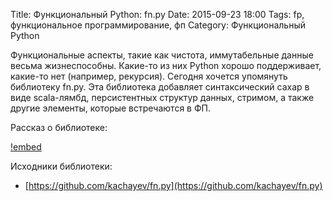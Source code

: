 Title: Функциональный Python: fn.py
Date: 2015-09-23 18:00
Tags: fp, функциональное программирование, фп
Category: Функциональный Python


Функциональные аспекты, такие как чистота, иммутабельные данные весьма жизнеспособны. Какие-то из них Python хорошо поддерживает, какие-то нет (например, рекурсия).
Сегодня хочется упомянуть библиотеку fn.py. Эта библиотека добавляет синтаксический сахар в виде scala-лямбд, персистентных структур данных, стримом, а также другие элементы, которые встречаются в ФП.

Рассказ о библиотеке:

[!embed](http://www.youtube.com/watch?v=k3az1g_Q4xE)

Исходники библиотеки: 

- [https://github.com/kachayev/fn.py](https://github.com/kachayev/fn.py)